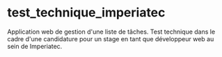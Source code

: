 # test_technique_imperiatec
Application web de gestion d'une liste de tâches.  Test technique dans le cadre d'une candidature pour un stage en tant que développeur web au sein de Imperiatec.
